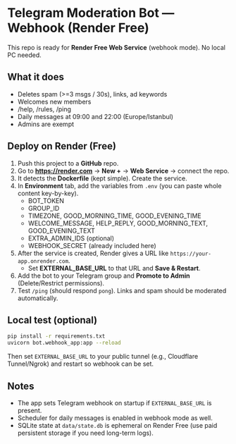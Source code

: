 # Telegram Moderation Bot — Webhook (Render Free)

This repo is ready for **Render Free Web Service** (webhook mode). No local PC needed.

## What it does
- Deletes spam (>=3 msgs / 30s), links, ad keywords
- Welcomes new members
- /help, /rules, /ping
- Daily messages at 09:00 and 22:00 (Europe/Istanbul)
- Admins are exempt

## Deploy on Render (Free)
1. Push this project to a **GitHub** repo.
2. Go to **https://render.com** → **New +** → **Web Service** → connect the repo.
3. It detects the **Dockerfile** (kept simple). Create the service.
4. In **Environment** tab, add the variables from `.env` (you can paste whole content key-by-key).
   - BOT_TOKEN
   - GROUP_ID
   - TIMEZONE, GOOD_MORNING_TIME, GOOD_EVENING_TIME
   - WELCOME_MESSAGE, HELP_REPLY, GOOD_MORNING_TEXT, GOOD_EVENING_TEXT
   - EXTRA_ADMIN_IDS (optional)
   - WEBHOOK_SECRET  (already included here)
5. After the service is created, Render gives a URL like `https://your-app.onrender.com`.
   - Set **EXTERNAL_BASE_URL** to that URL and **Save & Restart**.
6. Add the bot to your Telegram group and **Promote to Admin** (Delete/Restrict permissions).
7. Test `/ping` (should respond `pong`). Links and spam should be moderated automatically.

## Local test (optional)
```bash
pip install -r requirements.txt
uvicorn bot.webhook_app:app --reload
```
Then set `EXTERNAL_BASE_URL` to your public tunnel (e.g., Cloudflare Tunnel/Ngrok) and restart so webhook can be set.

## Notes
- The app sets Telegram webhook on startup if `EXTERNAL_BASE_URL` is present.
- Scheduler for daily messages is enabled in webhook mode as well.
- SQLite state at `data/state.db` is ephemeral on Render Free (use paid persistent storage if you need long-term logs).
